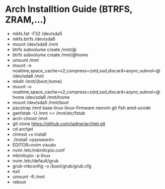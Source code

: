 # Arch Installtion Guide (BTRFS, ZRAM,...)

- mkfs.fat -F32 /dev/sda5
- mkfs.btrfs /dev/sda6
- mount /dev/sda6 /mnt
- btrfs subvolume create /mnt/@
- btrfs subvolume create /mnt/@home
- umount /mnt
- mount -o noatime,space_cache=v2,compress=zstd,ssd,discard=async,subvol=@ /dev/sda6 /mnt
- mkdir /mnt/{boot,home}
- mount -o noatime,space_cache=v2,compress=zstd,ssd,discard=async,subvol=@home /dev/sda6 /mnt/home
- mount /dev/sda5 /mnt/boot
- pacstrap /mnt base linux linux-firmware neovim git fish amd-ucode
- genfstab -U /mnt >> /mnt/etc/fstab
- arch-chroot /mnt
- git clone https://github.com/jadnw/archjet.git
- cd archjet
- chmod +x install
- ./install \<password\>
- EDITOR=nvim visudo
- nvim /etc/mkinitcpio.conf
- mkinitcpio -p linux
- nvim /etc/default/grub
- grub-mkconfig -o /boot/grub/grub.cfg
- exit
- umount -R /mnt
- reboot

